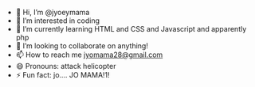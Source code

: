 - 👋 Hi, I’m @jyoeymama
- 👀 I’m interested in coding
- 🌱 I’m currently learning HTML and CSS and Javascript and apparently php
- 💞️ I’m looking to collaborate on anything!
- 📫 How to reach me jyomama28@gmail.com
- 😄 Pronouns: attack helicopter
- ⚡ Fun fact: jo.... JO MAMA!1!

<!---
jyoeymama/jyoeymama is a ✨ special ✨ repository because its `README.md` (this file) appears on your GitHub profile.
You can click the Preview link to take a look at your changes.
--->
